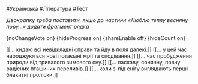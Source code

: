 #Українська #Література #Тест

*Двокрапку треба поставити, якщо до частини «Люблю теплу весняну пору…» додати фрагмент рядка*

{noChangeVote on}
{hideProgress on}
{shareEnable off}
{hideCount on}

[[… кидаю всі невідкладні справи та йду в поля далекі.]]
[[… у цей час народжуються нові потаємні мрії та сподівання.]]
[[… час пробудження природи від тривалого зимового сну.]]
[[… ласкаву, сонячну, повну радісних пташиних переливів.]]
[[… коли з-під снігу виглядають перші блакитні проліски.]]
